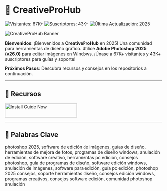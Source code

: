 # 🎨 CreativeProHub

![Visitantes: 67K+](https://img.shields.io/badge/Visitantes-67K+-ff9f43) ![Suscriptores: 43K+](https://img.shields.io/badge/Suscriptores-43K+-6ab04c) ![Última Actualización: 2025](https://img.shields.io/badge/Última_Actualización-2025-3498db)

![CreativeProHub Banner](https://i.ytimg.com/vi/wUM8qcI3mbU/maxresdefault.jpg)

**Bienvenidos**: ¡Bienvenidos a **CreativeProHub** en 2025! Una comunidad para herramientas de diseño gráfico. Utilice **Adobe Photoshop 2025 (v26.0)** para editar imágenes en Windows. ¡Únase a 67K+ visitantes y 43K+ suscriptores para guías y soporte!

**Próximos Pasos**: Descubra recursos y consejos en los repositorios a continuación.

---

## 📖 Recursos

<a href="https://github.com/Centro-de-Adobe-Creative-Pro/Centro-de-arte-de-Photoshop" target="_blank">
  <img src="https://img.shields.io/badge/Start_Tutorial-NOW-3498db" alt="Install Guide Now" width="230" height="45" style="border:none;">
</a>

---

## 🔎 Palabras Clave

photoshop 2025, software de edición de imágenes, guías de diseño, herramientas de mejora de fotos, programas de diseño windows, anulación de edición, software creativo, herramientas pc edición, consejos photoshop, guía de programas de diseño, software edición windows, anulación de imágenes, software para edición, guía pc edición, photoshop 2025 consejos, soporte herramientas diseño, consejos edición windows, programas creativos, consejos software edición, comunidad photoshop anulación
